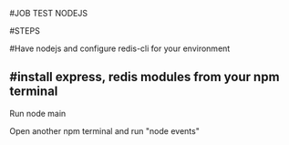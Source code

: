 #JOB TEST NODEJS

#STEPS

#Have nodejs and configure redis-cli for your environment

#install express, redis modules from your npm terminal
-
Run node main

Open another npm terminal and run "node events"